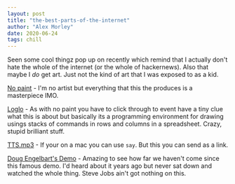 ```yaml
---
layout: post
title: "the-best-parts-of-the-internet"
author: "Alex Morley"
date: 2020-06-24
tags: chill
---
```


Seen some cool thingz pop up on recently which remind that I actually don't hate the whole of the internet (or the whole of hackernews). Also that maybe I *do* get art. Just not the kind of art that I was exposed to as a kid. 

[No paint](https://nopaint.art/) - I'm no artist but everything that this the produces is a masterpiece IMO.

[Loglo](https://loglo.app/2020-06-16/) - As with no paint you have to click through to event have a tiny clue what this is about but basically its a programming environment for drawing usings stacks of commands in rows and columns in a spreadsheet. Crazy, stupid brilliant stuff. 

[TTS.mp3](https://tts-mp3.glitch.me/tts.mp3?text=yeah%20well%20the%20drone%20cost%20a%20thousand%20dollars) - If your on a mac you can use `say`. But this you can send as a link.

[Doug Engelbart's Demo](https://www.dougengelbart.org/content/view/374/464/) - Amazing to see how far we haven't come since this famous demo. I'd heard about it years ago but never sat down and watched the whole thing. Steve Jobs ain't got nothing on this.
